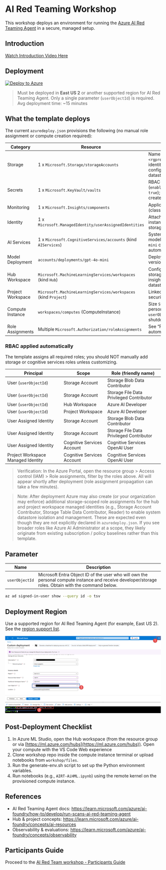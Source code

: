 # AI Red Teaming Workshop

This workshop deploys an environment for running the [Azure AI Red Teaming Agent](https://learn.microsoft.com/azure/ai-foundry/how-to/develop/run-scans-ai-red-teaming-agent) in a secure, managed setup.

## Introduction

[Watch Introduction Video Here](https://airtwork.blob.core.windows.net/$web/videos/airtwelcomevideo.mp4)

## Deployment

[![Deploy to Azure](https://aka.ms/deploytoazurebutton)](https://portal.azure.com/#create/Microsoft.Template/uri/https%3A%2F%2Fraw.githubusercontent.com%2Fswiftsolves-msft%2FAI-Red-Teaming-Workshop%2Fmain%2Fazuredeploy.json)

> Must be deployed in **East US 2** or another supported region for AI Red Teaming Agent.
> Only a single parameter (`userObjectId`) is required.
> Avg deployment time: ~15 minutes

## What the template deploys

The current `azuredeploy.json` provisions the following (no manual role assignment or compute creation required):

| Category | Resource | Notes |
|----------|----------|-------|
| Storage | 1 x `Microsoft.Storage/storageAccounts` | Name pattern: `<rgprefix>sa<unique>`; identity-based access configured for system datastores. |
| Secrets | 1 x `Microsoft.KeyVault/vaults` | RBAC-enabled (`enableRbacAuthorization: true`); no access policies created. |
| Monitoring | 1 x `Microsoft.Insights/components` | Application Insights (classic) for logging. |
| Identity | 1 x `Microsoft.ManagedIdentity/userAssignedIdentities` | Attached to the compute instance and granted storage + OpenAI access. |
| AI Services | 1 x `Microsoft.CognitiveServices/accounts` (kind `AIServices`) | System‑assigned identity; model deployment `gpt-4o-mini` created automatically. |
| Model Deployment | `accounts/deployments/gpt-4o-mini` | Deployment name fixed; version `2024-07-18`. |
| Hub Workspace | `Microsoft.MachineLearningServices/workspaces` (kind `Hub`) | Configured with storage/key vault/app insights + identity datastore mode. |
| Project Workspace | `Microsoft.MachineLearningServices/workspaces` (kind `Project`) | Linked to hub (inherits security settings). |
| Compute Instance | `workspaces/computes` (ComputeInstance) | Size `Standard_E4ds_v4`, personal assignment to `userObjectId`, idle shutdown 1h. |
| Role Assignments | Multiple `Microsoft.Authorization/roleAssignments` | See “RBAC applied automatically” below. |

### RBAC applied automatically
The template assigns all required roles; you should NOT manually add storage or cognitive services roles unless customizing.

| Principal | Scope | Role (friendly name) |
|----------|-------|----------------------|
| User (`userObjectId`) | Storage Account | Storage Blob Data Contributor |
| User (`userObjectId`) | Storage Account | Storage File Data Privileged Contributor |
| User (`userObjectId`) | Hub Workspace | Azure AI Developer |
| User (`userObjectId`) | Project Workspace | Azure AI Developer |
| User Assigned Identity | Storage Account | Storage Blob Data Contributor |
| User Assigned Identity | Storage Account | Storage File Data Privileged Contributor |
| User Assigned Identity | Cognitive Services Account | Cognitive Services OpenAI User |
| Project Workspace Managed Identity | Cognitive Services Account | Cognitive Services OpenAI User |

> Verification: In the Azure Portal, open the resource group > Access control (IAM) > Role assignments, filter by the roles above. All will appear shortly after deployment (role assignment propagation can take a few minutes).

> Note: After deployment Azure may also create (or your organization may enforce) additional storage-scoped role assignments for the hub and project workspace managed identities (e.g., Storage Account Contributor, Storage Table Data Contributor, Reader) to enable system datastore isolation and management. These are expected even though they are not explicitly declared in `azuredeploy.json`. If you see broader roles like Azure AI Administrator at a scope, they likely originate from existing subscription / policy baselines rather than this template.

## Parameter

| Name | Description |
|------|-------------|
| `userObjectId` | Microsoft Entra Object ID of the user who will own the personal compute instance and receive developer/storage roles. Obtain with the command below. |

```bash
az ad signed-in-user show --query id -o tsv
```

## Deployment Region

Use a supported region for AI Red Teaming Agent (for example, East US 2). See the [region support list](https://learn.microsoft.com/en-us/azure/ai-foundry/how-to/develop/run-scans-ai-red-teaming-agent#region-support).

![Deploy](./images/deploytemplatedirections.png)

## Post‑Deployment Checklist

1. In Azure ML Studio, open the Hub workspace (from the resource group or via [https://ml.azure.com/hubs](https://ml.azure.com/hubs)). Open your compute with the VS Code Web experience
2. Clone workshop repo inside the compute instance terminal or upload notebooks from `workshop/files`.
3. Run the generate-env.sh script to set up the Python environment variables.
4. Run notebooks (e.g., `AIRT-AiHML.ipynb`) using the remote kernel on the provisioned compute instance.

## References

- AI Red Teaming Agent docs: https://learn.microsoft.com/azure/ai-foundry/how-to/develop/run-scans-ai-red-teaming-agent
- Hub & project concepts: https://learn.microsoft.com/azure/ai-foundry/concepts/ai-resources
- Observability & evaluations: https://learn.microsoft.com/azure/ai-foundry/concepts/observability

## Participants Guide

Proceed to the [AI Red Team workshop - Participants Guide](./workshop/material/AI%20Red%20Team%20workshop%20-%20Participants%20Guide.docx)
